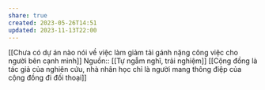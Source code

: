 ```yaml
---
share: true
created: 2023-05-26T14:51
updated: 2023-11-13T22:00
---
```

[[Chưa có dự án nào nói về việc làm giảm tải gánh nặng công việc cho người bên cạnh mình]] 
Nguồn:: [[Tự ngẫm nghĩ, trải nghiệm]]
[[Cộng đồng là tác giả của nghiên cứu, nhà nhân học chỉ là người mang thông điệp của cộng đồng đi đối thoại]]